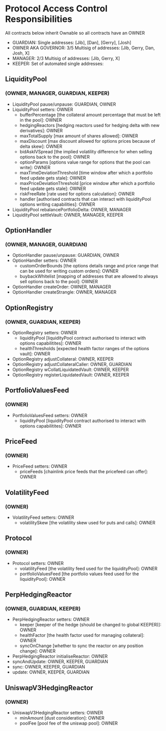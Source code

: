 # Protocol Access Control Responsibilities

All contracts below inherit Ownable so all contracts have an OWNER

- GUARDIAN: Single addresses: [Jib], [Dan], [Gerry], [Josh]
- OWNER AKA GOVERNOR: 3/5 Multisig of addresses: [Jib, Gerry, Dan, Josh, X]
- MANAGER: 2/3 Multisig of addresses: [Jib, Gerry, X]
- KEEPER: Set of automated single addresses:

## LiquidityPool 
### (OWNER, MANAGER, GUARDIAN, KEEPER)

- LiquidityPool pause/unpause: GUARDIAN, OWNER
- LiquidityPool setters: OWNER
    - bufferPercentage [the collateral amount percentage that must be left in the pool]: OWNER
    - hedgingReactors [hedging reactors used for hedging delta with new derivatives]: OWNER
    - maxTotalSupply [max amount of shares allowed]: OWNER
    - maxDiscount [max discount allowed for options prices because of delta skew]: OWNER
    - bidAskIVSpread [the implied volatility difference for when selling options back to the pool]: OWNER
    - optionParams [options value range for options that the pool can write]: OWNER
    - maxTimeDeviationThreshold [time window after which a portfolio feed update gets stale]: OWNER
    - maxPriceDeviationThreshold [price window after which a portfolio feed update gets stale]: OWNER
    - riskFreeRate [rate used for options calculation]: OWNER
    - handler [authorised contracts that can interact with liquidityPool options writing capabilities]: OWNER
- LiquidityPool rebalancePortfolioDelta: OWNER, MANAGER
- LiquidityPool settleVault: OWNER, MANAGER, KEEPER 


## OptionHandler
### (OWNER, MANAGER, GUARDIAN)

- OptionHandler pause/unpause: GUARDIAN, OWNER
- OptionHandler setters: OWNER
    - customOrderBounds [the options details range and price range that can be used for writing custom orders]: OWNER
    - buybackWhitelist [mapping of addresses that are allowed to always sell options back to the pool]: OWNER
- OptionHandler createOrder: OWNER, MANAGER
- OptionHandler createStrangle: OWNER, MANAGER

## OptionRegistry
### (OWNER, GUARDIAN, KEEPER)

- OptionRegistry setters: OWNER
    - liquidityPool [liquidityPool contract authorised to interact with options capabilitites]: OWNER
    - healthThresholds [expected health factor ranges of the options vault]: OWNER
- OptionRegistry adjustCollateral: OWNER, KEEPER
- OptionRegistry adjustCollateralCaller: OWNER, GUARDIAN
- OptionRegistry wCollatLiquidatedVault: OWNER, KEEPER
- OptionRegistry registerLiquidatedVault: OWNER, KEEPER

## PortfolioValuesFeed
### (OWNER)

- PortfolioValuesFeed setters: OWNER
    - liquidityPool [liquidityPool contract authorised to interact with options capabilitites]: OWNER

## PriceFeed
### (OWNER)

- PriceFeed setters: OWNER
    - priceFeeds [chainlink price feeds that the pricefeed can offer]: OWNER


## VolatilityFeed
### (OWNER)

- VolatilityFeed setters: OWNER
    - volatilitySkew [the volatility skew used for puts and calls]: OWNER

## Protocol
### (OWNER)

- Protocol setters: OWNER
    - volatilityFeed [the volatility feed used for the liquidityPool]: OWNER
    - portfolioValuesFeed [the portfolio values feed used for the liquidityPool]: OWNER

## PerpHedgingReactor
### (OWNER, GUARDIAN, KEEPER)

- PerpHedgingReactor setters: OWNER
    - keeper [keeper of the hedge (should be changed to global KEEPER)]: OWNER
    - healthFactor [the health factor used for managing collateral]: OWNER
    - syncOnChange [whether to sync the reactor on any position change]: OWNER
- PerpHedgingReactor initialiseReactor: OWNER
- syncAndUpdate: OWNER, KEEPER, GUARDIAN
- sync: OWNER, KEEPER, GUARDIAN
- update: OWNER, KEEPER, GUARDIAN

## UniswapV3HedgingReactor
### (OWNER)

- UniswapV3HedgingReactor setters: OWNER
    - minAmount [dust consideration]: OWNER
    - poolFee [pool fee of the uniswap pool]: OWNER